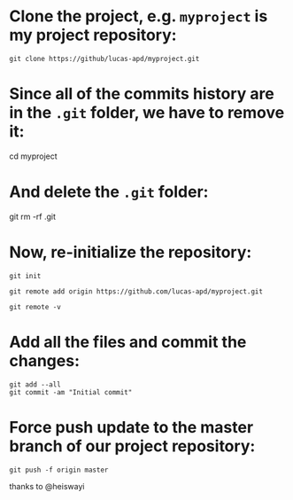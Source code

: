 # Clone the project, e.g. `myproject` is my project repository:
    git clone https://github/lucas-apd/myproject.git

# Since all of the commits history are in the `.git` folder, we have to remove it:
   cd myproject

# And delete the `.git` folder:
   git rm -rf .git

# Now, re-initialize the repository:
    git init
      
    git remote add origin https://github.com/lucas-apd/myproject.git
    
    git remote -v

# Add all the files and commit the changes:
    git add --all
    git commit -am "Initial commit"

# Force push update to the master branch of our project repository:
    git push -f origin master

thanks to @heiswayi
